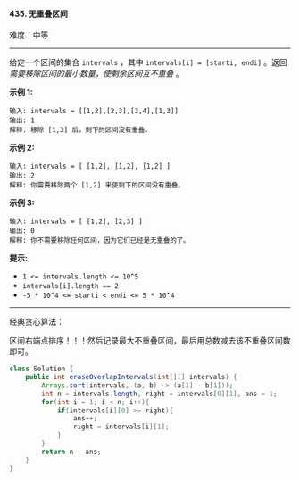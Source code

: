 #### 435. 无重叠区间

难度：中等

---

给定一个区间的集合 `intervals` ，其中 `intervals[i] = [starti, endi]` 。返回 _需要移除区间的最小数量，使剩余区间互不重叠_ 。

 **示例 1:** 

```
输入: intervals = [[1,2],[2,3],[3,4],[1,3]]
输出: 1
解释: 移除 [1,3] 后，剩下的区间没有重叠。
```

 **示例 2:** 

```
输入: intervals = [ [1,2], [1,2], [1,2] ]
输出: 2
解释: 你需要移除两个 [1,2] 来使剩下的区间没有重叠。
```

 **示例 3:** 

```
输入: intervals = [ [1,2], [2,3] ]
输出: 0
解释: 你不需要移除任何区间，因为它们已经是无重叠的了。
```

 **提示:** 

*   `1 <= intervals.length <= 10^5`
*   `intervals[i].length == 2`
*   `-5 * 10^4 <= starti < endi <= 5 * 10^4`

---

经典贪心算法：

区间右端点排序！！！然后记录最大不重叠区间，最后用总数减去该不重叠区间数即可。

```Java
class Solution {
    public int eraseOverlapIntervals(int[][] intervals) {
        Arrays.sort(intervals, (a, b) -> (a[1] - b[1]));
        int n = intervals.length, right = intervals[0][1], ans = 1;
        for(int i = 1; i < n; i++){
            if(intervals[i][0] >= right){
                ans++;
                right = intervals[i][1];
            }
        }
        return n - ans;
    }
}
```